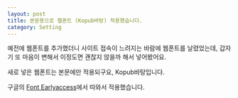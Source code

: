 ```yaml
---
layout: post
title: 본문용으로 웹폰트 (Kopub바탕) 적용했습니다.
category: Setting
---
```


예전에 웹폰트를 추가했더니 사이트 접속이 느려지는 바람에 웹폰트를 날렸었는데, 갑자기 또 마음이 변해서 이정도면 괜찮지 않을까 해서 넣어봤어요.

새로 넣은 웹폰트는 본문에만 적용되구요, Kopub바탕입니다.

구글의 [Font Earlyaccess](https://www.google.com/fonts/earlyaccess)에서 따와서 적용했습니다.
